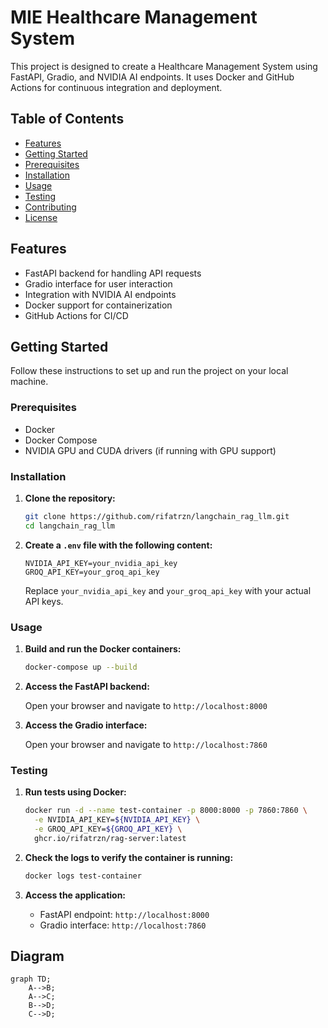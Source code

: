# MIE Healthcare Management System

This project is designed to create a Healthcare Management System using FastAPI, Gradio, and NVIDIA AI endpoints. It uses Docker and GitHub Actions for continuous integration and deployment.

## Table of Contents

- [Features](#features)
- [Getting Started](#getting-started)
- [Prerequisites](#prerequisites)
- [Installation](#installation)
- [Usage](#usage)
- [Testing](#testing)
- [Contributing](#contributing)
- [License](#license)

## Features

- FastAPI backend for handling API requests
- Gradio interface for user interaction
- Integration with NVIDIA AI endpoints
- Docker support for containerization
- GitHub Actions for CI/CD

## Getting Started

Follow these instructions to set up and run the project on your local machine.

### Prerequisites

- Docker
- Docker Compose
- NVIDIA GPU and CUDA drivers (if running with GPU support)

### Installation

1. **Clone the repository:**

    ```sh
    git clone https://github.com/rifatrzn/langchain_rag_llm.git
    cd langchain_rag_llm
    ```

2. **Create a `.env` file with the following content:**

    ```env
    NVIDIA_API_KEY=your_nvidia_api_key
    GROQ_API_KEY=your_groq_api_key
    ```

    Replace `your_nvidia_api_key` and `your_groq_api_key` with your actual API keys.

### Usage

1. **Build and run the Docker containers:**

    ```sh
    docker-compose up --build
    ```

2. **Access the FastAPI backend:**

    Open your browser and navigate to `http://localhost:8000`

3. **Access the Gradio interface:**

    Open your browser and navigate to `http://localhost:7860`

### Testing

1. **Run tests using Docker:**

    ```sh
    docker run -d --name test-container -p 8000:8000 -p 7860:7860 \
      -e NVIDIA_API_KEY=${NVIDIA_API_KEY} \
      -e GROQ_API_KEY=${GROQ_API_KEY} \
      ghcr.io/rifatrzn/rag-server:latest
    ```

2. **Check the logs to verify the container is running:**

    ```sh
    docker logs test-container
    ```

3. **Access the application:**

    - FastAPI endpoint: `http://localhost:8000`
    - Gradio interface: `http://localhost:7860`


## Diagram

```mermaid
graph TD;
    A-->B;
    A-->C;
    B-->D;
    C-->D;